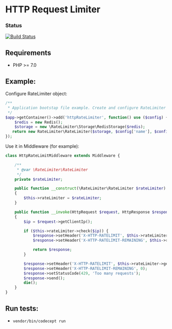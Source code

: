 # HTTP Request Limiter

### Status
[![Build Status](https://travis-ci.org/misikch/HttpRateLimiter.svg?branch=master)](https://travis-ci.org/misikch/combine-products-php)

## Requirements

* PHP >= 7.0

## Example:

Configure RateLimiter object:

```php
/**
 * Application bootstap file example. Create and configure RateLimiter object
 */
$app->getContainer()->add('httpRateLimiter', function() use ($config) {
    $redis = new Redis();
    $storage = new \RateLimiter\Storage\RedisStorage($redis);
   return new RateLimiter\RateLimiter($storage, $config['name'], $config['maxRequests'], $config['period']);
});
```

Use it in Middleware (for example):
```php
class HttpRateLimitMiddleware extends Middleware {

    /**
     * @var \RateLimiter\RateLimiter
     */
    private $rateLimiter;

    public function __construct(\RateLimiter\RateLimiter $rateLimiter)
    {
        $this->rateLimiter = $rateLimiter;
    }

    public function __invoke(HttpRequest $request, HttpResponse $response)
    {
        $ip = $request->getClientIp();

        if ($this->rateLimiter->check($ip)) {
            $response->setHeader('X-HTTP-RATELIMIT', $this->rateLimiter->getMaxRequests());
            $response->setHeader('X-HTTP-RATELIMIT-REMAINING', $this->rateLimiter->getAllow($ip));

            return $response;
        }

        $response->setHeader('X-HTTP-RATELIMIT', $this->rateLimiter->getMaxRequests());
        $response->setHeader('X-HTTP-RATELIMIT-REMAINING', 0);
        $response->setStatusCode(429, 'Too many requests');
        $response->send();
        die();
    }
}
```

## Run tests:
* `vendor/bin/codecept run`